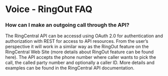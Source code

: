 # Voice - RingOut FAQ

### How can I make an outgoing call through the API?

The RingCentral API can be accessd using OAuth 2.0 for authentication and authorization with REST for access to API resources. From the user’s perspective it will work in a similar way as the RingOut feature on the RingCentral Web Site (more details about RingOut feature can be found here). The API accepts the phone number where caller wants to pick the call, the called party number and optionally a caller ID. More details and examples can be found in the RingCentral API documentation.
